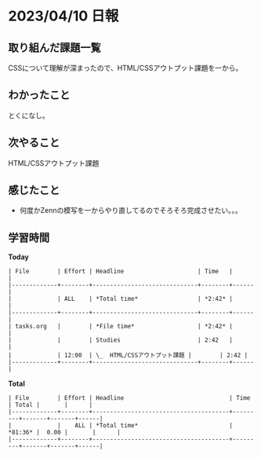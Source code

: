 # 2023/04/10 日報

## 取り組んだ課題一覧
CSSについて理解が深まったので、HTML/CSSアウトプット課題を一から。

## わかったこと
とくになし。

## 次やること
HTML/CSSアウトプット課題

## 感じたこと
- 何度かZennの模写を一からやり直してるのでそろそろ完成させたい。。。

## 学習時間
**Today**
```
| File        | Effort | Headline                     | Time   |      |
|-------------+--------+------------------------------+--------+------|
|             | ALL    | *Total time*                 | *2:42* |      |
|-------------+--------+------------------------------+--------+------|
| tasks.org   |        | *File time*                  | *2:42* |      |
|             |        | Studies                      | 2:42   |      |
|             | 12:00  | \_  HTML/CSSアウトプット課題 |        | 2:42 |
|-------------+--------+------------------------------+--------+------|
```

**Total**
```
| File        | Effort | Headline                              | Time    | Total |       |      |
|-------------+--------+---------------------------------------+---------+-------+-------+------|
|             |    ALL | *Total time*                          | *81:36* |  0.00 |       |      |
|-------------+--------+---------------------------------------+---------+-------+-------+------|
```
